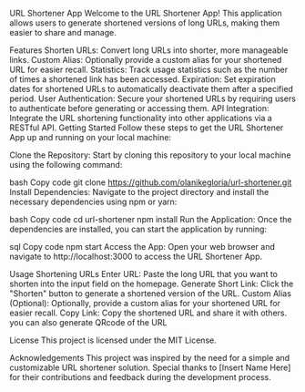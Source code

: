 URL Shortener App
Welcome to the URL Shortener App! This application allows users to generate shortened versions of long URLs, making them easier to share and manage.

Features
Shorten URLs: Convert long URLs into shorter, more manageable links.
Custom Alias: Optionally provide a custom alias for your shortened URL for easier recall.
Statistics: Track usage statistics such as the number of times a shortened link has been accessed.
Expiration: Set expiration dates for shortened URLs to automatically deactivate them after a specified period.
User Authentication: Secure your shortened URLs by requiring users to authenticate before generating or accessing them.
API Integration: Integrate the URL shortening functionality into other applications via a RESTful API.
Getting Started
Follow these steps to get the URL Shortener App up and running on your local machine:

Clone the Repository: Start by cloning this repository to your local machine using the following command:

bash
Copy code
git clone https://github.com/olanikegloria/url-shortener.git
Install Dependencies: Navigate to the project directory and install the necessary dependencies using npm or yarn:

bash
Copy code
cd url-shortener
npm install
Run the Application: Once the dependencies are installed, you can start the application by running:

sql
Copy code
npm start
Access the App: Open your web browser and navigate to http://localhost:3000 to access the URL Shortener App.

Usage
Shortening URLs
Enter URL: Paste the long URL that you want to shorten into the input field on the homepage.
Generate Short Link: Click the "Shorten" button to generate a shortened version of the URL.
Custom Alias (Optional): Optionally, provide a custom alias for your shortened URL for easier recall.
Copy Link: Copy the shortened URL and share it with others.
you can also generate QRcode of the URL

License
This project is licensed under the MIT License.

Acknowledgements
This project was inspired by the need for a simple and customizable URL shortener solution.
Special thanks to [Insert Name Here] for their contributions and feedback during the development process.